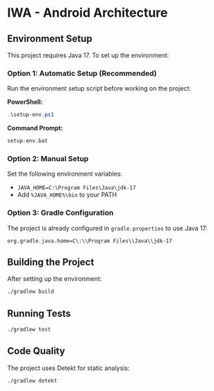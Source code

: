 # IWA - Android Architecture

## Environment Setup

This project requires Java 17. To set up the environment:

### Option 1: Automatic Setup (Recommended)
Run the environment setup script before working on the project:

**PowerShell:**
```powershell
.\setup-env.ps1
```

**Command Prompt:**
```cmd
setup-env.bat
```

### Option 2: Manual Setup
Set the following environment variables:
- `JAVA_HOME=C:\Program Files\Java\jdk-17`
- Add `%JAVA_HOME%\bin` to your PATH

### Option 3: Gradle Configuration
The project is already configured in `gradle.properties` to use Java 17:
```properties
org.gradle.java.home=C\:\\Program Files\\Java\\jdk-17
```

## Building the Project

After setting up the environment:
```bash
./gradlew build
```

## Running Tests

```bash
./gradlew test
```

## Code Quality

The project uses Detekt for static analysis:
```bash
./gradlew detekt
```